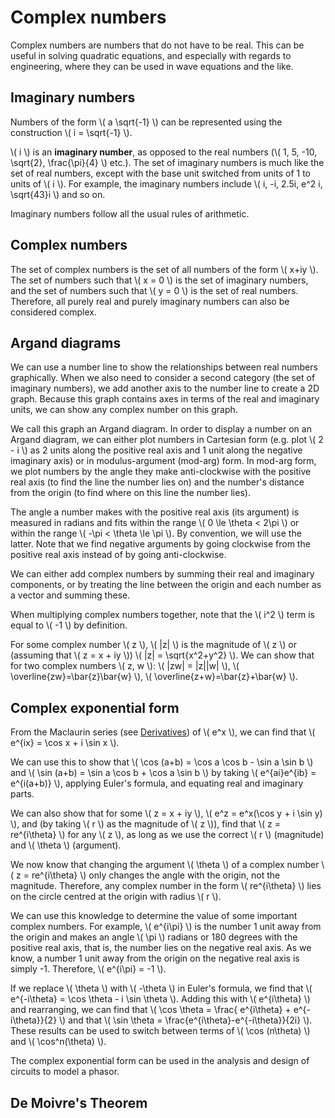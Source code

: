 # Complex numbers
Complex numbers are numbers that do not have to be real. This can be useful in solving quadratic equations, and especially with regards to engineering, where they can be used in wave equations and the like.
## Imaginary numbers
Numbers of the form \\( a \sqrt{-1} \\) can be represented using the construction \\( i = \sqrt{-1} \\).

\\( i \\) is an **imaginary number**, as opposed to the real numbers (\\( 1, 5, -10, \sqrt{2}, \frac{\pi}{4} \\) etc.). The set of imaginary numbers is much like the set of real numbers, except with the base unit switched from units of 1 to units of \\( i \\). For example, the imaginary numbers include \\( i, -i, 2.5i, e^2 i, \sqrt{43}i \\) and so on.

Imaginary numbers follow all the usual rules of arithmetic.

## Complex numbers
The set of complex numbers is the set of all numbers of the form \\( x+iy \\). The set of numbers such that \\( x = 0 \\) is the set of imaginary numbers, and the set of numbers such that \\( y = 0 \\) is the set of real numbers. Therefore, all purely real and purely imaginary numbers can also be considered complex.

## Argand diagrams
We can use a number line to show the relationships between real numbers graphically. When we also need to consider a second category (the set of imaginary numbers), we add another axis to the number line to create a 2D graph. Because this graph contains axes in terms of the real and imaginary units, we can show any complex number on this graph.

We call this graph an Argand diagram. In order to display a number on an Argand diagram, we can either plot numbers in Cartesian form (e.g. plot \\( 2 - i \\) as 2 units along the positive real axis and 1 unit along the negative imaginary axis) or in modulus-argument (mod-arg) form. In mod-arg form, we plot numbers by the angle they make anti-clockwise with the positive real axis (to find the line the number lies on) and the number's distance from the origin (to find where on this line the number lies).

The angle a number makes with the positive real axis (its argument) is measured in radians and fits within the range \\( 0 \le  \theta < 2\pi \\) or within the range \\( -\pi < \theta \le \pi \\). By convention, we will use the latter. Note that we find negative arguments by going clockwise from the positive real axis instead of by going anti-clockwise.

We can either add complex numbers by summing their real and imaginary components, or by treating the line between the origin and each number as a vector and summing these.

When multiplying complex numbers together, note that the \\( i^2 \\) term is equal to \\( -1 \\) by definition.

For some complex number \\( z \\), \\( |z| \\) is the magnitude of \\( z \\) or (assuming that \\( z = x + iy \\)) \\( |z| = \sqrt{x^2+y^2} \\). We can show that for two complex numbers \\( z, w \\): \\( |zw| = |z||w| \\), \\( \overline{zw}=\bar{z}\bar{w} \\), \\( \overline{z+w}=\bar{z}+\bar{w} \\).

## Complex exponential form
From the Maclaurin series (see [Derivatives](derivatives.md)) of \\( e^x \\), we can find that \\( e^{ix} = \cos x + i \sin x \\).

We can use this to show that \\( \cos (a+b) = \cos a \cos b - \sin a \sin b \\) and \\( \sin (a+b) = \sin a \cos b + \cos a \sin b \\) by taking \\( e^{ai}e^{ib} = e^{i(a+b)} \\), applying Euler's formula, and equating real and imaginary parts.

We can also show that for some \\( z = x + iy \\), \\( e^z = e^x(\cos y + i \sin y) \\), and (by taking \\( r \\) as the magnitude of \\( z \\)), find that \\( z = re^{i\theta} \\) for any \\( z \\), as long as we use the correct \\( r \\) (magnitude) and \\( \theta \\) (argument). 

We now know that changing the argument \\( \theta \\) of a complex number \\( z = re^{i\theta} \\) only changes the angle with the origin, not the magnitude. Therefore, any complex number in the form \\( re^{i\theta} \\) lies on the circle centred at the origin with radius \\( r \\).

We can use this knowledge to determine the value of some important complex numbers. For example, \\( e^{i\pi} \\) is the number 1 unit away from the origin and makes an angle \\( \pi \\) radians or 180 degrees with the positive real axis, that is, the number lies on the negative real axis. As we know, a number 1 unit away from the origin on the negative real axis is simply -1. Therefore, \\( e^{i\pi} = -1 \\).

If we replace \\( \theta \\) with \\( -\theta \\) in Euler's formula, we find that \\( e^{-i\theta} = \cos \theta - i \sin \theta \\). Adding this with \\( e^{i\theta} \\) and rearranging, we can find that \\( \cos \theta = \frac{ e^{i\theta} + e^{-i\theta}}{2} \\) and that \\( \sin \theta = \frac{e^{i\theta}-e^{-i\theta}}{2i} \\). These results can be used to switch between terms of \\( \cos (n\theta) \\) and \\( \cos^n(\theta) \\).

The complex exponential form can be used in the analysis and design of circuits to model a phasor.

## De Moivre's Theorem